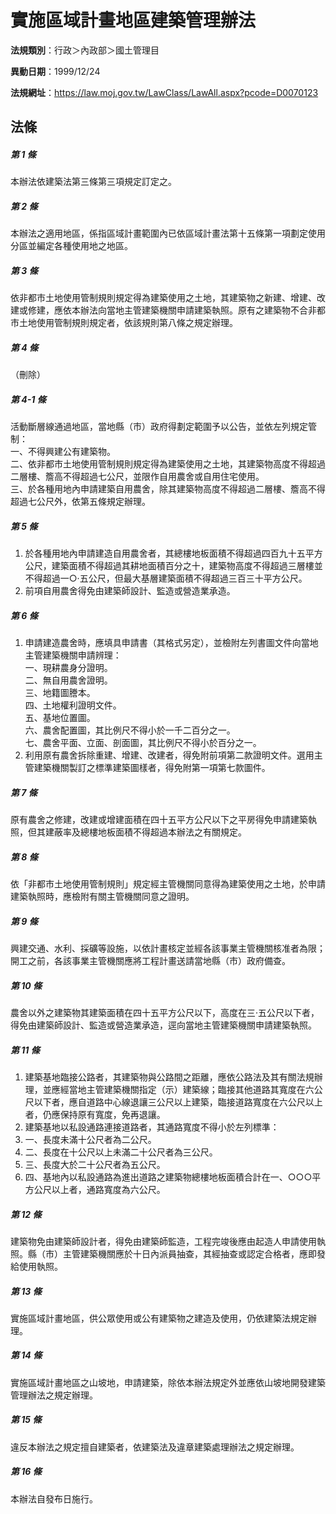 # 實施區域計畫地區建築管理辦法

**法規類別**：行政＞內政部＞國土管理目

**異動日期**：1999/12/24  

**法規網址**：https://law.moj.gov.tw/LawClass/LawAll.aspx?pcode=D0070123





## 法條
##### 第 1 條
本辦法依建築法第三條第三項規定訂定之。

##### 第 2 條
本辦法之適用地區，係指區域計畫範圍內已依區域計畫法第十五條第一項劃定使用分區並編定各種使用地之地區。

##### 第 3 條
依非都市土地使用管制規則規定得為建築使用之土地，其建築物之新建、增建、改建或修建，應依本辦法向當地主管建築機關申請建築執照。原有之建築物不合非都市土地使用管制規則規定者，依該規則第八條之規定辦理。

##### 第 4 條
（刪除）

##### 第 4-1 條
活動斷層線通過地區，當地縣（市）政府得劃定範圍予以公告，並依左列規定管制：  
一、不得興建公有建築物。  
二、依非都市土地使用管制規則規定得為建築使用之土地，其建築物高度不得超過二層樓、簷高不得超過七公尺，並限作自用農舍或自用住宅使用。  
三、於各種用地內申請建築自用農舍，除其建築物高度不得超過二層樓、簷高不得超過七公尺外，依第五條規定辦理。  

##### 第 5 條
1. 於各種用地內申請建造自用農舍者，其總樓地板面積不得超過四百九十五平方公尺，建築面積不得超過其耕地面積百分之十，建築物高度不得超過三層樓並不得超過一○‧五公尺，但最大基層建築面積不得超過三百三十平方公尺。
1. 前項自用農舍得免由建築師設計、監造或營造業承造。

##### 第 6 條
1. 申請建造農舍時，應填具申請書（其格式另定），並檢附左列書圖文件向當地主管建築機關申請辨理：  
一、現耕農身分證明。  
二、無自用農舍證明。  
三、地籍圖謄本。  
四、土地權利證明文件。  
五、基地位置圖。  
六、農舍配置圖，其比例尺不得小於一千二百分之一。  
七、農舍平面、立面、剖面圖，其比例尺不得小於百分之一。
1. 利用原有農舍拆除重建、增建、改建者，得免附前項第二款證明文件。選用主管建築機關製訂之標準建築圖樣者，得免附第一項第七款圖件。

##### 第 7 條
原有農舍之修建，改建或增建面積在四十五平方公尺以下之平房得免申請建築執照，但其建蔽率及總樓地板面積不得超過本辦法之有關規定。

##### 第 8 條
依「非都市土地使用管制規則」規定經主管機關同意得為建築使用之土地，於申請建築執照時，應檢附有關主管機關同意之證明。

##### 第 9 條
興建交通、水利、採礦等設施，以依計畫核定並經各該事業主管機關核准者為限；開工之前，各該事業主管機關應將工程計畫送請當地縣（市）政府備查。

##### 第 10 條
農舍以外之建築物其建築面積在四十五平方公尺以下，高度在三‧五公尺以下者，得免由建築師設計、監造或營造業承造，逕向當地主管建築機關申請建築執照。

##### 第 11 條
1. 建築基地臨接公路者，其建築物與公路間之距離，應依公路法及其有關法規辦理，並應經當地主管建築機關指定（示）建築線；臨接其他道路其寬度在六公尺以下者，應自道路中心線退讓三公尺以上建築，臨接道路寬度在六公尺以上者，仍應保持原有寬度，免再退讓。
1. 建築基地以私設通路連接道路者，其通路寬度不得小於左列標準：
1. 一、長度未滿十公尺者為二公尺。
1. 二、長度在十公尺以上未滿二十公尺者為三公尺。
1. 三、長度大於二十公尺者為五公尺。
1. 四、基地內以私設通路為進出道路之建築物總樓地板面積合計在一、○○○平方公尺以上者，通路寬度為六公尺。

##### 第 12 條
建築物免由建築師設計者，得免由建築師監造，工程完竣後應由起造人申請使用執照。縣（市）主管建築機關應於十日內派員抽查，其經抽查或認定合格者，應即發給使用執照。

##### 第 13 條
實施區域計畫地區，供公眾使用或公有建築物之建造及使用，仍依建築法規定辦理。

##### 第 14 條
實施區域計畫地區之山坡地，申請建築，除依本辦法規定外並應依山坡地開發建築管理辦法之規定辦理。

##### 第 15 條
違反本辦法之規定擅自建築者，依建築法及違章建築處理辦法之規定辦理。

##### 第 16 條
本辦法自發布日施行。


